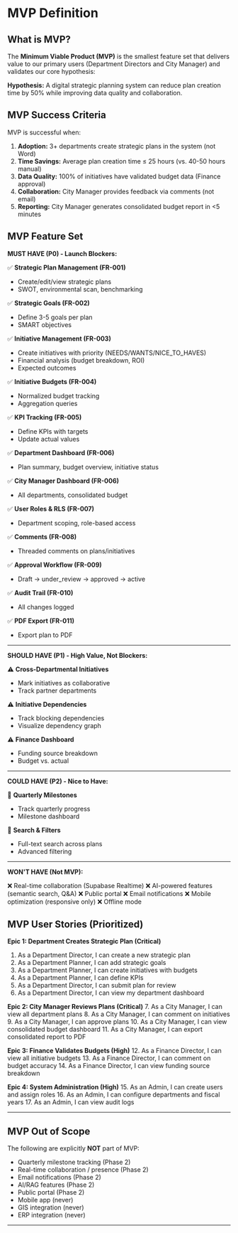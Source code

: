 # MVP Definition

## What is MVP?

The **Minimum Viable Product (MVP)** is the smallest feature set that delivers value to our primary users (Department Directors and City Manager) and validates our core hypothesis:

**Hypothesis:** A digital strategic planning system can reduce plan creation time by 50% while improving data quality and collaboration.

## MVP Success Criteria

MVP is successful when:

1. **Adoption:** 3+ departments create strategic plans in the system (not Word)
2. **Time Savings:** Average plan creation time ≤ 25 hours (vs. 40-50 hours manual)
3. **Data Quality:** 100% of initiatives have validated budget data (Finance approval)
4. **Collaboration:** City Manager provides feedback via comments (not email)
5. **Reporting:** City Manager generates consolidated budget report in <5 minutes

## MVP Feature Set

**MUST HAVE (P0) - Launch Blockers:**

✅ **Strategic Plan Management (FR-001)**
- Create/edit/view strategic plans
- SWOT, environmental scan, benchmarking

✅ **Strategic Goals (FR-002)**
- Define 3-5 goals per plan
- SMART objectives

✅ **Initiative Management (FR-003)**
- Create initiatives with priority (NEEDS/WANTS/NICE_TO_HAVES)
- Financial analysis (budget breakdown, ROI)
- Expected outcomes

✅ **Initiative Budgets (FR-004)**
- Normalized budget tracking
- Aggregation queries

✅ **KPI Tracking (FR-005)**
- Define KPIs with targets
- Update actual values

✅ **Department Dashboard (FR-006)**
- Plan summary, budget overview, initiative status

✅ **City Manager Dashboard (FR-006)**
- All departments, consolidated budget

✅ **User Roles & RLS (FR-007)**
- Department scoping, role-based access

✅ **Comments (FR-008)**
- Threaded comments on plans/initiatives

✅ **Approval Workflow (FR-009)**
- Draft → under_review → approved → active

✅ **Audit Trail (FR-010)**
- All changes logged

✅ **PDF Export (FR-011)**
- Export plan to PDF

---

**SHOULD HAVE (P1) - High Value, Not Blockers:**

⚠️ **Cross-Departmental Initiatives**
- Mark initiatives as collaborative
- Track partner departments

⚠️ **Initiative Dependencies**
- Track blocking dependencies
- Visualize dependency graph

⚠️ **Finance Dashboard**
- Funding source breakdown
- Budget vs. actual

---

**COULD HAVE (P2) - Nice to Have:**

🔵 **Quarterly Milestones**
- Track quarterly progress
- Milestone dashboard

🔵 **Search & Filters**
- Full-text search across plans
- Advanced filtering

---

**WON'T HAVE (Not MVP):**

❌ Real-time collaboration (Supabase Realtime)
❌ AI-powered features (semantic search, Q&A)
❌ Public portal
❌ Email notifications
❌ Mobile optimization (responsive only)
❌ Offline mode

## MVP User Stories (Prioritized)

**Epic 1: Department Creates Strategic Plan (Critical)**
1. As a Department Director, I can create a new strategic plan
2. As a Department Planner, I can add strategic goals
3. As a Department Planner, I can create initiatives with budgets
4. As a Department Planner, I can define KPIs
5. As a Department Director, I can submit plan for review
6. As a Department Director, I can view my department dashboard

**Epic 2: City Manager Reviews Plans (Critical)**
7. As a City Manager, I can view all department plans
8. As a City Manager, I can comment on initiatives
9. As a City Manager, I can approve plans
10. As a City Manager, I can view consolidated budget dashboard
11. As a City Manager, I can export consolidated report to PDF

**Epic 3: Finance Validates Budgets (High)**
12. As a Finance Director, I can view all initiative budgets
13. As a Finance Director, I can comment on budget accuracy
14. As a Finance Director, I can view funding source breakdown

**Epic 4: System Administration (High)**
15. As an Admin, I can create users and assign roles
16. As an Admin, I can configure departments and fiscal years
17. As an Admin, I can view audit logs

---

## MVP Out of Scope

The following are explicitly **NOT** part of MVP:

- Quarterly milestone tracking (Phase 2)
- Real-time collaboration / presence (Phase 2)
- Email notifications (Phase 2)
- AI/RAG features (Phase 2)
- Public portal (Phase 2)
- Mobile app (never)
- GIS integration (never)
- ERP integration (never)

---
